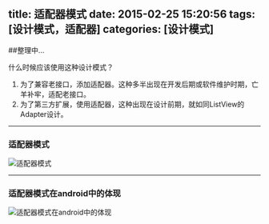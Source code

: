 title: 适配器模式
date: 2015-02-25 15:20:56
tags: [设计模式，适配器]
categories: [设计模式]
---

##整理中…
<!--more-->
什么时候应该使用这种设计模式？
1. 为了兼容老接口，添加适配器。这种多半出现在开发后期或软件维护时期，亡羊补牢，适配老接口。
2. 为了第三方扩展，使用适配器，这种出现在设计前期，就如同ListView的Adapter设计。

---
### 适配器模式
![适配器模式](/image/design-pattern/适配器模式-adapter.png)

---
### 适配器模式在android中的体现
![适配器模式在android中的体现](/image/design-pattern/适配器模式-adapter-android.png)